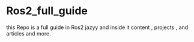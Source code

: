 # Ros2_full_guide
this Repo is a full guide in Ros2 jazyy and inside it content , projects , and articles and more.
